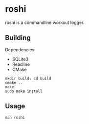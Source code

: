 # roshi

roshi is a commandline workout logger.

## Building

Dependencies:

* SQLite3
* Readline
* CMake

```
mkdir build; cd build
cmake ..
make
sudo make install
```

## Usage

```
man roshi
```
